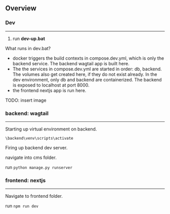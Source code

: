 ## Overview

### Dev 
___

1. run **dev-up.bat**

What runs in dev.bat?

- docker triggers the build contexts in compose.dev.yml, which is only the backend service. The backend wagtail app is built here. 
- The the services in compose.dev.yml are started in order: db, backend. The volumes also get created here, if they do not exist already. In the dev environment, only db and backend are containerized. The backend is exposed to localhost at port 8000.
- the frontend nextjs app is run here.

TODO: insert image




### backend: wagtail
___
Starting up virtual environment on backend.

`\backend\venv\scripts\activate`

Firing up backend dev server.

navigate into cms folder.

run `python manage.py runserver`

### frontend: nextjs
___

Navigate to frontend folder.

run `npm run dev`